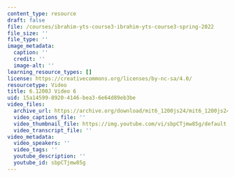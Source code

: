 ```yaml
---
content_type: resource
draft: false
file: /courses/ibrahim-yts-course3-ibrahim-yts-course3-spring-2022
file_size: ''
file_type: ''
image_metadata:
  caption: ''
  credit: ''
  image-alt: ''
learning_resource_types: []
license: https://creativecommons.org/licenses/by-nc-sa/4.0/
resourcetype: Video
title: 6.1200J Video 6
uid: 15a14599-8920-4146-bea3-6e64d89eb3be
video_files:
  archive_url: https://archive.org/download/mit6_1200js24/mit6_1200js24_lec01_360p.mp4
  video_captions_file: ''
  video_thumbnail_file: https://img.youtube.com/vi/sbpCTjmw85g/default.jpg
  video_transcript_file: ''
video_metadata:
  video_speakers: ''
  video_tags: ''
  youtube_description: ''
  youtube_id: sbpCTjmw85g
---
```

